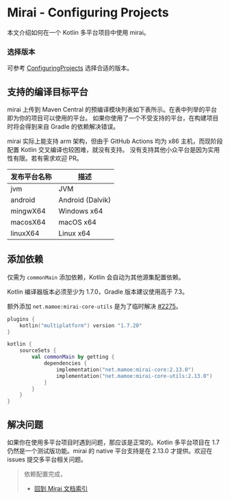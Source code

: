 # Mirai - Configuring Projects

本文介绍如何在一个 Kotlin 多平台项目中使用 mirai。

### 选择版本

可参考 [ConfiguringProjects](ConfiguringProjects.md#选择版本) 选择合适的版本。

## 支持的编译目标平台

mirai 上传到 Maven Central 的预编译模块列表如下表所示。在表中列举的平台即为你的项目可以使用的平台。
如果你使用了一个不受支持的平台，在构建项目时将会得到来自 Gradle 的依赖解决错误。

mirai 实际上能支持 arm 架构，但由于 GitHub Actions 均为 x86 主机，而现阶段配置 Kotlin 交叉编译也较困难，就没有支持。
没有支持其他小众平台是因为实用性有限。若有需求欢迎 PR。

| 发布平台名称     | 描述               |
|------------|------------------|
| jvm        | JVM              |
| android    | Android (Dalvik) |
| mingwX64   | Windows x64      |
| macosX64   | macOS x64        |
| linuxX64   | Linux x64        |

## 添加依赖

仅需为 `commonMain` 添加依赖，Kotlin 会自动为其他源集配置依赖。

Kotlin 编译器版本必须至少为 1.7.0，Gradle 版本建议使用高于 7.3。

额外添加 `net.mamoe:mirai-core-utils` 是为了临时解决 [#2275](https://github.com/mamoe/mirai/issues/2275)。

```kotlin
plugins {
    kotlin("multiplatform") version "1.7.20"
}

kotlin {
    sourceSets {
        val commonMain by getting {
            dependencies {
                implementation("net.mamoe:mirai-core:2.13.0")
                implementation("net.mamoe:mirai-core-utils:2.13.0")
            }
        }
    }
}
```

## 解决问题

如果你在使用多平台项目时遇到问题，那应该是正常的。Kotlin 多平台项目在 1.7 仍然是一个测试版功能。mirai 的 native 平台支持是在 2.13.0 才提供。欢迎在 issues 提交多平台相关问题。

> 依赖配置完成，
> - [回到 Mirai 文档索引](README.md#使用-mirai)